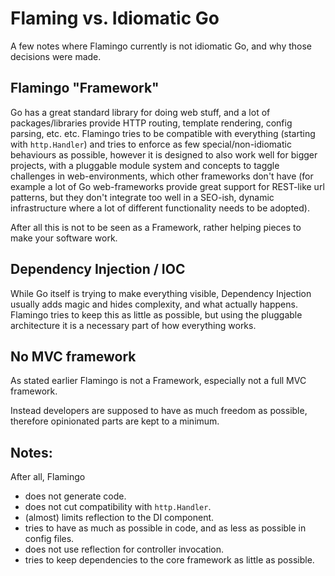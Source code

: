 # Flaming vs. Idiomatic Go

A few notes where Flamingo currently is not idiomatic Go, and why those decisions were made.

## Flamingo "Framework"

Go has a great standard library for doing web stuff, and a lot of packages/libraries provide
HTTP routing, template rendering, config parsing, etc. etc.
Flamingo tries to be compatible with everything (starting with `http.Handler`) and tries to enforce
as few special/non-idiomatic behaviours as possible, however it is designed to also work well for bigger projects, with a pluggable module system and concepts to taggle challenges in web-environments,
which other frameworks don't have (for example a lot of Go web-frameworks provide great support for
REST-like url patterns, but they don't integrate too well in a SEO-ish, dynamic infrastructure where
a lot of different functionality needs to be adopted).

After all this is not to be seen as a Framework, rather helping pieces to make your software work.

## Dependency Injection / IOC

While Go itself is trying to make everything visible, Dependency Injection usually adds magic
and hides complexity, and what actually happens. Flamingo tries to keep this as little as possible,
but using the pluggable architecture it is a necessary part of how everything works.

## No MVC framework

As stated earlier Flamingo is not a Framework, especially not a full MVC framework.

Instead developers are supposed to have as much freedom as possible, therefore opinionated parts are
kept to a minimum.

## Notes:

After all, Flamingo

* does not generate code.
* does not cut compatibility with `http.Handler`.
* (almost) limits reflection to the DI component.
* tries to have as much as possible in code, and as less as possible in config files.
* does not use reflection for controller invocation.
* tries to keep dependencies to the core framework as little as possible.
